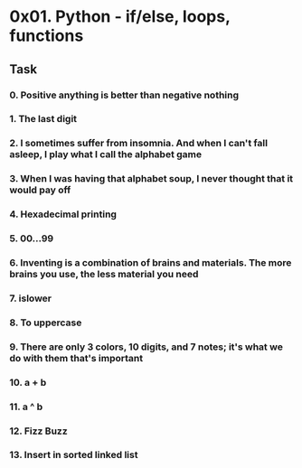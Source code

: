 # 0x01. Python - if/else, loops, functions

## Task

### 0. Positive anything is better than negative nothing

### 1. The last digit

### 2. I sometimes suffer from insomnia. And when I can't fall asleep, I play what I call the alphabet game

### 3. When I was having that alphabet soup, I never thought that it would pay off

### 4. Hexadecimal printing

### 5. 00...99

### 6. Inventing is a combination of brains and materials. The more brains you use, the less material you need

### 7. islower

### 8. To uppercase

### 9. There are only 3 colors, 10 digits, and 7 notes; it's what we do with them that's important

### 10. a + b

### 11. a ^ b

### 12. Fizz Buzz

### 13. Insert in sorted linked list

